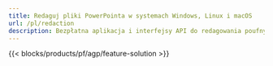 ```yaml
---
title: Redaguj pliki PowerPointa w systemach Windows, Linux i macOS
url: /pl/redaction
description: Bezpłatna aplikacja i interfejsy API do redagowania poufnych informacji z PPT PPTX i ODP
---
```


{{< blocks/products/pf/agp/feature-solution >}} 

